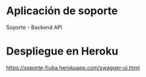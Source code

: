 # Aplicación de soporte
Soporte - Backend API

# Despliegue en Heroku
https://soporte-fiuba.herokuapp.com/swagger-ui.html
